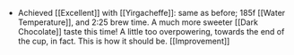 - Achieved [[Excellent]] with [[Yirgacheffe]]: same as before; 185f [[Water Temperature]], and 2:25 brew time. A much more sweeter [[Dark Chocolate]] taste this time! A little too overpowering, towards the end of the cup, in fact. This is how it should be. [[Improvement]]